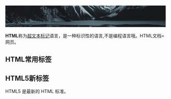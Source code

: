 ![HTML](../../../.vuepress/imgs/common/logo_big.jpg)

**HTML**称为<U>超文本标记</U>语言，是一种标识性的语言,不是编程语言哦。HTML文档=网页。  

## HTML常用标签

## HTML5新标签
HTML5 是最新的 HTML 标准。
